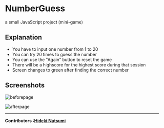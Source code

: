 # NumberGuess

a small JavaScript project (mini-game)


Explanation
-
<ul>
<li>You have to input one number from 1 to 20 </li>
<li>You can try 20 times to guess the number</li>
<li>You can use the "Again" button to reset the game</li>
<li>There will be a highscore for the highest score during that session</li>
<li>Screen changes to green after finding the correct number</li>
</ul>

Screenshots
-

![beforepage](https://user-images.githubusercontent.com/96385473/196496359-34b9efd0-85f2-41b7-8d20-9e29ce67b0f7.png)


![afterpage](https://user-images.githubusercontent.com/96385473/196495416-34648b78-925a-4ad5-91c8-f282eca052d6.png)

---
<strong>Contributors :[Hideki Natsumi](https://github.com/HidekiNatsumi) 
